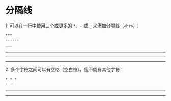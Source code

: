 分隔线
====

1\. 可以在一行中使用三个或更多的 `*`、`-` 或 `_` 来添加分隔线（`<hr>`）：

```markdown
***
------
___
```

***
------
___

2\. 多个字符之间可以有空格（空白符），但不能有其他字符：

```markdown
* * *
- - -
```

* * *
- - -

